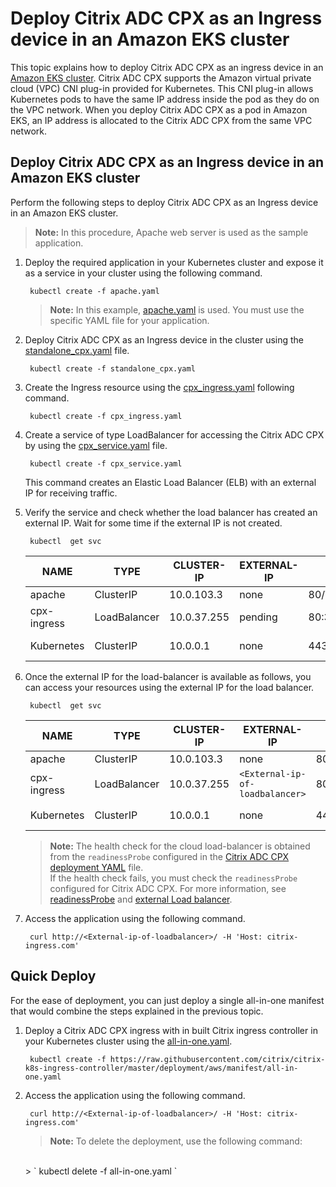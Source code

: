 # Deploy Citrix ADC CPX as an Ingress device in an Amazon EKS cluster

This topic explains how to deploy Citrix ADC CPX as an ingress device in an [Amazon EKS cluster](https://docs.aws.amazon.com/eks/latest/userguide/what-is-eks.html).
Citrix ADC CPX supports the Amazon virtual private cloud (VPC) CNI plug-in provided for Kubernetes. This CNI plug-in allows Kubernetes pods to have the same IP address inside the pod as they do on the VPC network. When you deploy Citrix ADC CPX as a pod in Amazon EKS, an IP address is allocated to the Citrix ADC CPX from the same VPC network.

## Deploy Citrix ADC CPX as an Ingress device in an Amazon EKS cluster

Perform the following steps to deploy Citrix ADC CPX as an Ingress device in an Amazon EKS cluster.

>**Note:** In this procedure, Apache web server is used as the sample application.

1. Deploy the required application in your Kubernetes cluster and expose it as a service in your cluster using the following command.

        kubectl create -f apache.yaml

    >**Note:** In this example, [apache.yaml](https://github.com/netscaler/netscaler-k8s-ingress-controller/blob/master/deployment/aws/manifest/apache.yaml) is used. You must use the specific YAML file for your application.


2. Deploy Citrix ADC CPX as an Ingress device in the cluster using the [standalone_cpx.yaml](https://github.com/netscaler/netscaler-k8s-ingress-controller/blob/master/deployment/aws/manifest/standalone_cpx.yaml) file.

        kubectl create -f standalone_cpx.yaml


3. Create the Ingress resource using the [cpx_ingress.yaml](https://raw.githubusercontent.com/citrix/citrix-k8s-ingress-controller//blob/master/deployment/aws/manifest/cpx_ingress.yaml) following command.

        kubectl create -f cpx_ingress.yaml

4. Create a service of type LoadBalancer for accessing the Citrix ADC CPX by using the [cpx_service.yaml](https://github.com/netscaler/netscaler-k8s-ingress-controller/blob/master/deployment/aws/manifest/cpx_service.yaml) file.

        kubectl create -f cpx_service.yaml

    This command creates an Elastic Load Balancer (ELB) with an external IP for receiving traffic.

5. Verify the service and check whether the load balancer has created an external IP. Wait for some time if the external IP is not created.

        kubectl  get svc

    | NAME        | TYPE         | CLUSTER-IP  | EXTERNAL-IP | PORT(S)                    | AGE |
    | ----------- | ------------ | ----------- | ----------- | -------------------------- | --- |
    | apache      | ClusterIP    | 10.0.103.3  | none        | 80/TCP                     | 2 m  |
    | cpx-ingress | LoadBalancer | 10.0.37.255 | pending     | 80:32258/TCP,443:32084/TCP | 2 m  |
    | Kubernetes  | ClusterIP    | 10.0.0.1    | none        | 443/TCP                    | 22 h |

6. Once the external IP for the load-balancer is available as follows, you can access your resources using the external IP for the load balancer.

        kubectl  get svc

    | NAME        | TYPE         | CLUSTER-IP  | EXTERNAL-IP | PORT(S)                    | AGE |
    | ----------- | ------------ | ----------- | ----------- | -------------------------- | --- |
    | apache      | ClusterIP    | 10.0.103.3  | none        | 80/TCP                     | 3 m  |
    | cpx-ingress | LoadBalancer | 10.0.37.255 | `<External-ip-of-loadbalancer>`| 80:32258/TCP,443:32084/TCP | 2 m  |
    | Kubernetes  | ClusterIP    | 10.0.0.1    | none        | 443/TCP                    | 22 h |

    >**Note:**  The health check for the cloud load-balancer is obtained from the `readinessProbe` configured in the [Citrix ADC CPX deployment YAML](https://github.com/netscaler/netscaler-k8s-ingress-controller/blob/master/deployment/aws/manifest/cpx_service.yaml) file.</br>
    If the health check fails, you must check the `readinessProbe` configured for Citrix ADC CPX. For more information, see [readinessProbe](https://kubernetes.io/docs/tasks/configure-pod-container/configure-liveness-readiness-probes/#define-readiness-probes) and [external Load balancer](https://kubernetes.io/docs/tasks/access-application-cluster/create-external-load-balancer/).


7. Access the application using the following command.

        curl http://<External-ip-of-loadbalancer>/ -H 'Host: citrix-ingress.com'


## Quick Deploy

For the ease of deployment, you can just deploy a single all-in-one manifest that would combine the steps explained in the previous topic.


1. Deploy a Citrix ADC CPX ingress with in built Citrix ingress controller in your Kubernetes cluster using the [all-in-one.yaml](https://github.com/netscaler/netscaler-k8s-ingress-controller/blob/master/deployment/aws/manifest/all-in-one.yaml).

        kubectl create -f https://raw.githubusercontent.com/citrix/citrix-k8s-ingress-controller/master/deployment/aws/manifest/all-in-one.yaml

2. Access the application using the following command.

        curl http://<External-ip-of-loadbalancer>/ -H 'Host: citrix-ingress.com'

    >**Note:**
    >To delete the deployment, use the following command:
    </br>
    > ` kubectl delete -f all-in-one.yaml `
